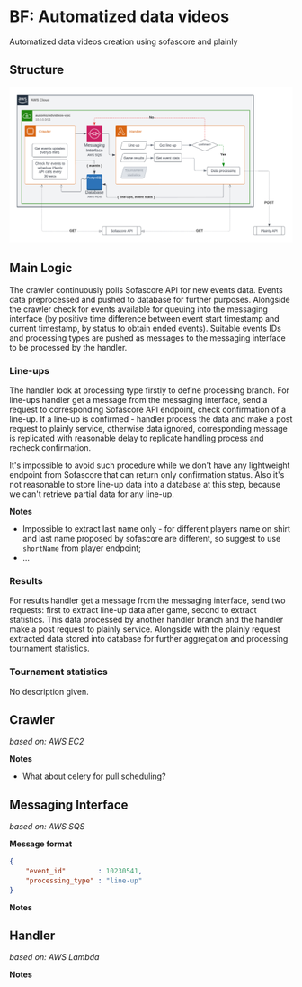 # BF: Automatized data videos

Automatized data videos creation using sofascore and plainly

## Structure

<img src="./img/bf-autodatavideos.png">

## Main Logic

The crawler continuously polls Sofascore API for new events data. Events data preprocessed and pushed to database for further purposes. Alongside the crawler check for events available for queuing into the messaging interface (by positive time difference between event start timestamp and current timestamp, by status to obtain ended events). Suitable events IDs and processing types are pushed as messages to the messaging interface to be processed by the handler. 

### Line-ups

The handler look at processing type firstly to define processing branch. For line-ups handler get a message from the messaging interface, send a request to corresponding Sofascore API endpoint, check confirmation of a line-up. If a line-up is confirmed - handler process the data and make a post request to plainly service, otherwise data ignored, corresponding message is replicated with reasonable delay to replicate handling process and recheck confirmation. 

It's impossible to avoid such procedure while we don't have any lightweight endpoint from Sofascore that can return only confirmation status. Also it's not reasonable to store line-up data into a database at this step, because we can't retrieve partial data for any line-up.

**Notes**

- Impossible to extract last name only - for different players name on shirt and last name proposed by sofascore are different, so suggest to use `shortName` from player endpoint;
- ...

### Results

For results handler get a message from the messaging interface, send two requests: first to extract line-up data after game, second to extract statistics. This data processed by another handler branch and the handler make a post request to plainly service. Alongside with the plainly request extracted data stored into database for further aggregation and processing tournament statistics.

### Tournament statistics

No description given.

## Crawler
_based on: AWS EC2_

**Notes**

- What about celery for pull scheduling?

## Messaging Interface
_based on: AWS SQS_

**Message format**

```json
{
    "event_id"        : 10230541,
    "processing_type" : "line-up"
}
```

**Notes**

## Handler
_based on: AWS Lambda_

**Notes**